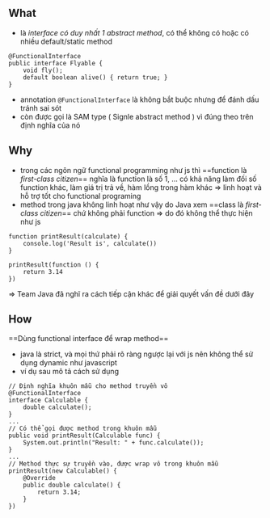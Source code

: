 ## What

- là *interface có duy nhất 1 abstract method*, có thể không có hoặc có nhiều default/static method

```
@FunctionalInterface
public interface Flyable {
	void fly();
	default boolean alive() { return true; }
}

```

- annotation `@FunctionalInterface` là không bắt buộc nhưng để đánh dấu tránh sai sót
- còn được gọi là SAM type ( Signle abstract method ) vì đúng theo trên định nghĩa của nó

## Why

- trong các ngôn ngữ functional programming như js thì ==function là *first-class citizen*== nghĩa là function là số 1, ... có khả năng làm đối số function khác, làm giá trị trả về, hàm lồng trong hàm khác => linh hoạt và hỗ trợ tốt cho functional programing
- method trong java không linh hoạt như vậy do Java xem ==class là *first-class citizen*== chứ không phải function => do đó không thể thực hiện như js

```
function printResult(calculate) {
	console.log('Result is', calculate())
}

printResult(function () {
	return 3.14
})

```

=> Team Java đã nghĩ ra cách tiếp cận khác để giải quyết vấn đề dưới đây

## How

==Dùng functional interface để wrap method==

- java là strict, và mọi thứ phải rõ ràng ngược lại với js nên không thể sử dụng dynamic như javascript
- ví dụ sau mô tả cách sử dụng

```
// Định nghĩa khuôn mẫu cho method truyền vô
@FunctionalInterface
interface Calculable {
    double calculate();
}
...
// Có thể gọi được method trong khuôn mẫu
public void printResult(Calculable func) {
    System.out.println("Result: " + func.calculate());
}
...
// Method thực sự truyền vào, được wrap vô trong khuôn mẫu
printResult(new Calculable() {
    @Override
    public double calculate() {
        return 3.14;
    }
})

```